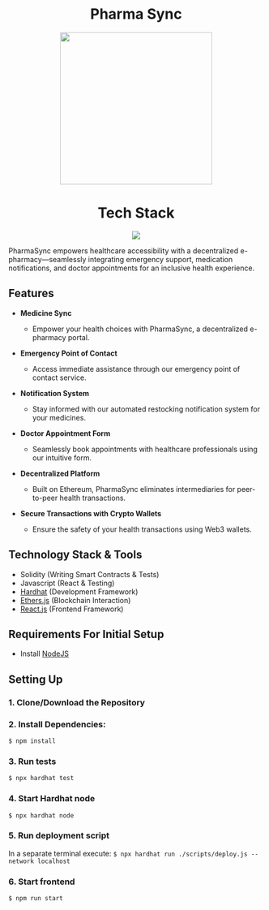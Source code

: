 <div align='center'>
  <h1>Pharma Sync</h1>
  <img src = "https://github.com/vaishnavi-3969/Web3Apps-PharmaSync/assets/69362333/23065980-0f41-48ac-b37c-b1cf0c5ced66" width="300px">
  <h1>Tech Stack</h1>
<p align="center">
    <img src="https://skillicons.dev/icons?i=react,git,github,solidity,js,html,css," />
</p>
</div>

PharmaSync empowers healthcare accessibility with a decentralized e-pharmacy—seamlessly integrating emergency support, medication notifications, and doctor appointments for an inclusive health experience.

## Features

- **Medicine Sync**
  - Empower your health choices with PharmaSync, a decentralized e-pharmacy portal.

- **Emergency Point of Contact**
  - Access immediate assistance through our emergency point of contact service.

- **Notification System**
  - Stay informed with our automated restocking notification system for your medicines.

- **Doctor Appointment Form**
  - Seamlessly book appointments with healthcare professionals using our intuitive form.

- **Decentralized Platform**
  - Built on Ethereum, PharmaSync eliminates intermediaries for peer-to-peer health transactions.

- **Secure Transactions with Crypto Wallets**
  - Ensure the safety of your health transactions using Web3 wallets.

## Technology Stack & Tools

- Solidity (Writing Smart Contracts & Tests)
- Javascript (React & Testing)
- [Hardhat](https://hardhat.org/) (Development Framework)
- [Ethers.js](https://docs.ethers.io/v5/) (Blockchain Interaction)
- [React.js](https://reactjs.org/) (Frontend Framework)

## Requirements For Initial Setup
- Install [NodeJS](https://nodejs.org/en/)

## Setting Up
### 1. Clone/Download the Repository

### 2. Install Dependencies:
`$ npm install`

### 3. Run tests
`$ npx hardhat test`

### 4. Start Hardhat node
`$ npx hardhat node`

### 5. Run deployment script
In a separate terminal execute:
`$ npx hardhat run ./scripts/deploy.js --network localhost`

### 6. Start frontend
`$ npm run start`
